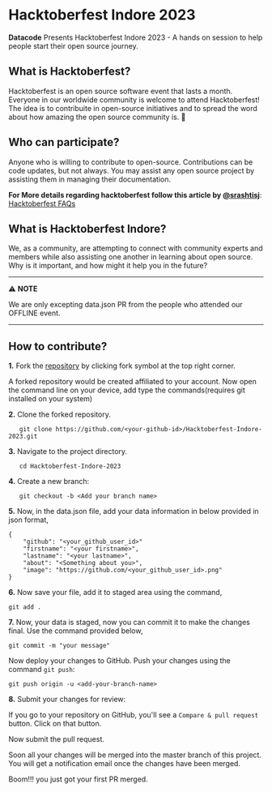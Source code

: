 # Hacktoberfest Indore 2023

**Datacode** Presents Hacktoberfest Indore 2023 - A hands on session to help people start their open source journey.

## What is Hacktoberfest?

Hacktoberfest is an open source software event that lasts a month. Everyone in our worldwide community is welcome to attend Hacktoberfest!
The idea is to contribuite in open-source initiatives and to spread the word about how amazing the open source community is. 💙

## Who can participate?

Anyone who is willing to contribute to open-source.
Contributions can be code updates, but not always. You may assist any open source project by assisting them in managing their documentation.

**For More details regarding hacktoberfest follow this article by [@srashtisj](https://github.com/srashtisj)**: [Hacktoberfest FAQs](https://medium.com/techvraksh/october-or-should-i-say-hacktoberfest-124c33171302)

## What is Hacktoberfest Indore?

We, as a community, are attempting to connect with community experts and members while also assisting one another in learning about open source. Why is it important, and how might it help you in the future?

---
⚠️ **NOTE**

We are only excepting data.json PR from the people who attended our OFFLINE event.

---

## How to contribute?
**1.** Fork the <a href="https://github.com/datacode-in/Hacktoberfest-Indore-2023.git">repository</a> by clicking fork symbol at the top right corner.

A forked repository would be created affiliated to your account. Now open the command line on your device, add type the commands(requires git installed on your system)

**2.** Clone the forked repository.
```
   git clone https://github.com/<your-github-id>/Hacktoberfest-Indore-2023.git
```

**3.** Navigate to the project directory.
```
   cd Hacktoberfest-Indore-2023
```

**4.** Create a new branch:
```
   git checkout -b <Add your branch name>
```

**5.** Now, in the data.json file, add your data information in below provided in json format,

```
{
    "github": "<your_github_user_id>"
    "firstname": "<your firstname>",
    "lastname": "<your lastname>",
    "about": "<Something about you>",
    "image": "https://github.com/<your_github_user_id>.png"
}
```
**6.** Now save your file, add it to staged area using the command, 
```
git add .
```
**7.** Now, your data is staged, now you can commit it to make the changes final. Use the command provided below,
```
git commit -m "your message"
```
Now deploy your changes to GitHub.
Push your changes using the command `git push`:
```
git push origin -u <add-your-branch-name>
```

**8.** Submit your changes for review: 

If you go to your repository on GitHub, you'll see a `Compare & pull request` button. Click on that button.

Now submit the pull request.

Soon all your changes will be merged into the master branch of this project. You will get a notification email once the changes have been merged.

Boom!!! you just got your first PR merged.
